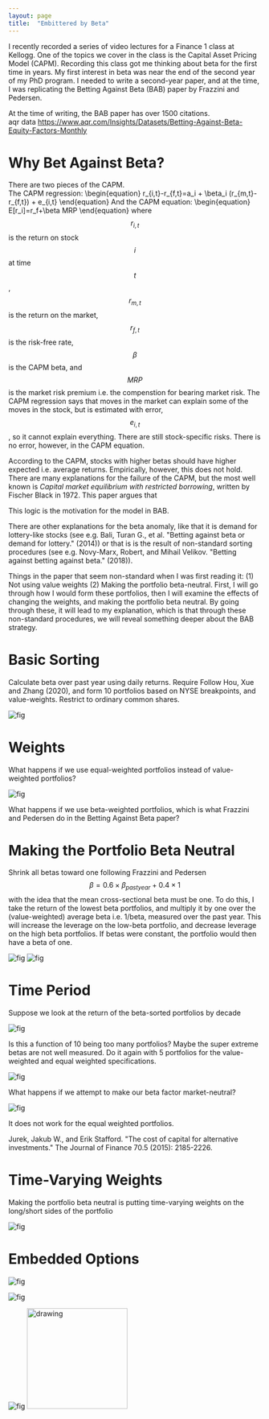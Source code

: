 ```yaml
---
layout: page
title:  "Embittered by Beta"
---
```


I recently recorded a series of video lectures for a Finance 1 class at Kellogg.  One of the topics we cover in the class is the Capital Asset Pricing Model (CAPM). Recording this class got me thinking about beta for the first time in years.  My first interest in beta was near the end of the second year of my PhD program.  I needed to write a second-year paper, and at the time, I was replicating the Betting Against Beta (BAB) paper by Frazzini and Pedersen. 

At the time of writing, the BAB paper has over 1500 citations.  
aqr data
https://www.aqr.com/Insights/Datasets/Betting-Against-Beta-Equity-Factors-Monthly


# Why Bet Against Beta?

There are two pieces of the CAPM.  
The CAPM regression:
\begin{equation}
r_{i,t}-r_{f,t}=a_i + \beta_i (r_{m,t}-r_{f,t}) + e_{i,t}
\end{equation}
And the CAPM equation:
\begin{equation}
E[r_i]=r_f+\beta MRP
\end{equation}
where $$r_{i,t}$$ is the return on stock $$i$$ at time $$t$$, $$r_{m,t}$$ is the return on the market, $$r_{f,t}$$ is the risk-free rate, $$\beta$$ is the CAPM beta, and $$MRP$$ is the market risk premium i.e. the compenstion for bearing market risk.  The CAPM regression says that moves in the market can explain some of the moves in the stock, but is estimated with error, $$e_{i,t}$$, so it cannot explain everything.  There are still stock-specific risks.  There is no error, however, in the CAPM equation.

According to the CAPM, stocks with higher betas should have higher expected i.e. average returns.  Empirically, however, this does not hold. There are many explanations for the failure of the CAPM, but the most well known is *Capital market equilibrium with restricted borrowing*, written by Fischer Black in 1972.  This paper argues that 

This logic is the motivation for the model in BAB.

There are other explanations for the beta anomaly, like that it is demand for lottery-like stocks (see e.g.  Bali, Turan G., et al. "Betting against beta or demand for lottery." (2014)) or that is is the result of non-standard sorting procedures 
(see e.g. Novy-Marx, Robert, and Mihail Velikov. "Betting against betting against beta." (2018)). 

Things in the paper that seem non-standard when I was first reading it: (1) Not using value weights (2) Making the portfolio beta-neutral.  First, I will go through how I would form these portfolios, then I will examine the effects of changing the weights, and making the portfolio beta neutral.  By going through these, it will lead to my explanation, which is that through these non-standard procedures, we will reveal something deeper about the BAB strategy.

# Basic Sorting

Calculate beta over past year using daily returns.  Require 
Follow Hou, Xue and Zhang (2020), and form 10 portfolios based on NYSE breakpoints, and value-weights.  Restrict to ordinary common shares.

![fig](/Post_Images/6_5_2019/vwnolev.PNG)

# Weights

What happens if we use equal-weighted portfolios instead of value-weighted portfolios?

![fig](/Post_Images/6_5_2019/ewnolev.PNG)

What happens if we use beta-weighted portfolios, which is what Frazzini and Pedersen do in the Betting Against Beta paper?

# Making the Portfolio Beta Neutral 

Shrink all betas toward one following Frazzini and Pedersen $$ \beta=0.6 \times \beta_{past year}+0.4 \times 1$$ with the idea that the mean cross-sectional beta must be one.  To do this, I take the return of the lowest beta portfolios, and multiply it by one over the (value-weighted) average beta i.e. 1/beta, measured over the past year.  This will increase the leverage on the low-beta portfolio, and decrease leverage on the high beta portfolios.  If betas were constant, the portfolio would then have a beta of one.

![fig](/Post_Images/6_5_2019/vwlev.PNG)
![fig](/Post_Images/6_5_2019/ewlev.PNG)

# Time Period

Suppose we look at the return of the beta-sorted portfolios by decade

![fig](/Post_Images/6_5_2019/dec10.PNG)

Is this a function of 10 being too many portfolios? Maybe the super extreme betas are not well measured.  Do it again with 5 portfolios for the value-weighted and equal weighted specifications.

![fig](/Post_Images/6_5_2019/dec5.PNG)

What happens if we attempt to make our beta factor market-neutral?

![fig](/Post_Images/6_5_2019/dec10lev.PNG)

It does not work for the equal weighted portfolios.  

Jurek, Jakub W., and Erik Stafford. "The cost of capital for alternative investments." The Journal of Finance 70.5 (2015): 2185-2226.

# Time-Varying Weights

Making the portfolio beta neutral is putting time-varying weights on the long/short sides of the portfolio 

![fig](/Post_Images/6_5_2019/leverage.PNG)

# Embedded Options

![fig](/Post_Images/6_5_2019/fignolev.png)

![fig](/Post_Images/6_5_2019/figlev.png)

![fig](/Post_Images/6_5_2019/vwzoomin.png)
<img src="/Post_Images/6_5_2019/vwzoomin.png" alt="drawing" width="200"/>
